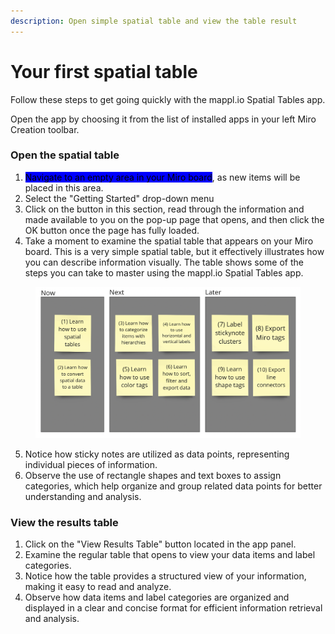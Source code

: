 ```yaml
---
description: Open simple spatial table and view the table result
---
```


# Your first spatial table

Follow these steps to get going quickly with the mappl.io Spatial Tables app.

Open the app by choosing it from the list of installed apps in your left Miro Creation toolbar.

### Open the spatial table

1. <mark style="background-color:blue;">Navigate to an empty area in your Miro board</mark>, as new items will be placed in this area.
2. Select the "Getting Started" drop-down menu
3. Click on the button in this section, read through the information and made available to you on the pop-up page that opens, and then click the OK button once the page has fully loaded.&#x20;
4. Take a moment to examine the spatial table that appears on your Miro board. This is a very simple spatial table, but it effectively illustrates how you can describe information visually. The table shows some of the steps you can take to master using the mappl.io Spatial Tables app.

<figure><img src="../.gitbook/assets/GettingStarted_firstspatialtable_01.png" alt=""><figcaption></figcaption></figure>

5. Notice how sticky notes are utilized as data points, representing individual pieces of information.
6. Observe the use of rectangle shapes and text boxes to assign categories, which help organize and group related data points for better understanding and analysis.

### View the results table

1. Click on the "View Results Table" button located in the app panel.
2. Examine the regular table that opens to view your data items and label categories.
3. Notice how the table provides a structured view of your information, making it easy to read and analyze.
4. Observe how data items and label categories are organized and displayed in a clear and concise format for efficient information retrieval and analysis.
